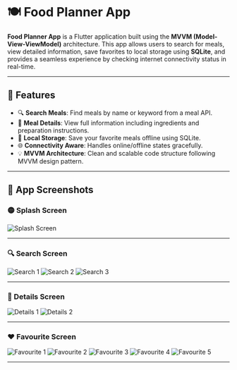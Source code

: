 # 🍽️ Food Planner App

**Food Planner App** is a Flutter application built using the **MVVM (Model-View-ViewModel)** architecture. This app allows users to search for meals, view detailed information, save favorites to local storage using **SQLite**, and provides a seamless experience by checking internet connectivity status in real-time.

---

## 📱 Features

- 🔍 **Search Meals**: Find meals by name or keyword from a meal API.
- 📄 **Meal Details**: View full information including ingredients and preparation instructions.
- 💾 **Local Storage**: Save your favorite meals offline using SQLite.
- 🌐 **Connectivity Aware**: Handles online/offline states gracefully.
- 💡 **MVVM Architecture**: Clean and scalable code structure following MVVM design pattern.

---

## 📸 App Screenshots

### 🟡 Splash Screen
![Splash Screen](https://github.com/user-attachments/assets/e716b4bb-3a76-4640-bbc9-38bb5bbc1685)

---

### 🔍 Search Screen
![Search 1](https://github.com/user-attachments/assets/8e71f419-e275-47aa-9d4f-c173dcf9d1da)
![Search 2](https://github.com/user-attachments/assets/7f5bd360-2c83-4c95-80da-5f17d0ede5f7)
![Search 3](https://github.com/user-attachments/assets/781d83d1-f5f2-4655-b51c-f3e7f79770de)

---

### 📄 Details Screen
![Details 1](https://github.com/user-attachments/assets/df8c8bca-392e-4c86-975a-e4a2018cf878)
![Details 2](https://github.com/user-attachments/assets/66afa4d6-e730-4cc3-b0dd-3a3a155c9318)

---

### ❤️ Favourite Screen
![Favourite 1](https://github.com/user-attachments/assets/dc309926-e3b5-46db-991b-620fabdcb1d3)
![Favourite 2](https://github.com/user-attachments/assets/0b752973-9b10-4a2d-b786-94ec8d7beb92)
![Favourite 3](https://github.com/user-attachments/assets/836ca12e-d400-4c92-b84c-293412e39bf1)
![Favourite 4](https://github.com/user-attachments/assets/8b1b2c57-f475-4603-aeab-4d10155df0ee)
![Favourite 5](https://github.com/user-attachments/assets/99f73af7-95f6-43d7-8766-e83e13ef5260)

---

